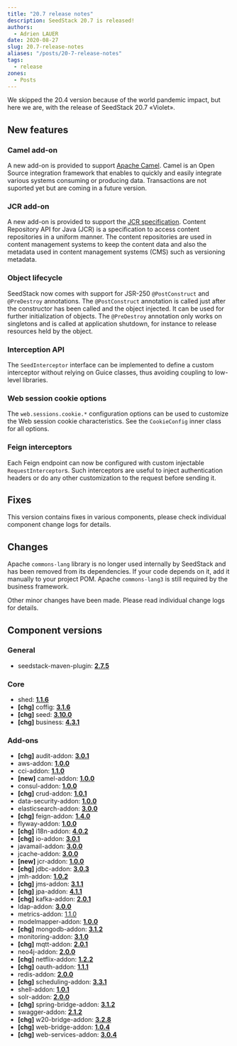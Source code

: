 ```yaml
---
title: "20.7 release notes"
description: SeedStack 20.7 is released!
authors:
  - Adrien LAUER
date: 2020-08-27
slug: 20.7-release-notes
aliases: "/posts/20-7-release-notes"
tags:
  - release
zones:
  - Posts
---
```


We skipped the 20.4 version because of the world pandemic impact, but here we are, with the release of SeedStack 20.7 «Violet».<!--more-->

## New features

### Camel add-on

A new add-on is provided to support [Apache Camel](https://camel.apache.org/). Camel is an Open Source integration framework 
that enables to quickly and easily integrate various systems consuming or producing data. Transactions are not suported yet but
are coming in a future version.

### JCR add-on

A new add-on is provided to support the [JCR specification](https://en.wikipedia.org/wiki/Content_repository_API_for_Java). Content Repository API for Java (JCR) 
is a specification to access content repositories in a uniform manner. The content repositories are used in content management systems to keep the content 
data and also the metadata used in content management systems (CMS) such as versioning metadata.

### Object lifecycle

SeedStack now comes with support for JSR-250 `@PostConstruct` and `@PreDestroy` annotations. The `@PostConstruct` annotation is called just after the 
constructor has been called and the object injected. It can be used for further initialization of objects. The `@PreDestroy` annotation only works on singletons 
and is called at application shutdown, for instance to release resources held by the object.

### Interception API

The `SeedInterceptor` interface can be implemented to define a custom interceptor without relying on Guice classes, thus avoiding coupling to low-level 
libraries.

### Web session cookie options

The `web.sessions.cookie.*` configuration options can be used to customize the Web session cookie characteristics. 
See the `CookieConfig` inner class for all options. 

### Feign interceptors

Each Feign endpoint can now be configured with custom injectable `RequestInterceptor`s. Such interceptors are useful to inject authentication headers
or do any other customization to the request before sending it.

## Fixes

This version contains fixes in various components, please check individual component change logs for details.

## Changes

Apache `commons-lang` library is no longer used internally by SeedStack and has been removed from its dependencies. If your code depends on it, 
add it manually to your project POM. Apache `commons-lang3` is still required by the business framework.

Other minor changes have been made. Please read individual change logs for details. 

## Component versions

### General

* seedstack-maven-plugin: **[2.7.5](https://github.com/seedstack/seedstack-maven-plugin/releases/tag/v2.7.5)**

### Core

* shed: **[1.1.6](https://github.com/seedstack/shed/releases/tag/v1.1.6)**
* **[chg]** coffig: **[3.1.6](https://github.com/seedstack/coffig/releases/tag/v3.1.6)**
* **[chg]** seed: **[3.10.0](https://github.com/seedstack/seed/releases/tag/v3.10.0)**
* **[chg]** business: **[4.3.1](https://github.com/seedstack/business/releases/tag/v4.3.1)**

### Add-ons

* **[chg]** audit-addon: **[3.0.1](https://github.com/seedstack/audit-addon/releases/tag/v3.0.1)**
* aws-addon: **[1.0.0](https://github.com/seedstack/aws-addon/releases/tag/v1.0.0)**
* cci-addon: **[1.1.0](https://github.com/seedstack/cci-addon/releases/tag/v1.1.0)**
* **[new]** camel-addon: **[1.0.0](https://github.com/seedstack/camel-addon/releases/tag/v1.0.0)**
* consul-addon: **[1.0.0](https://github.com/seedstack/consul-addon/releases/tag/v1.0.0)**
* **[chg]** crud-addon: **[1.0.1](https://github.com/seedstack/crud-addon/releases/tag/v1.0.1)**
* data-security-addon: **[1.0.0](https://github.com/seedstack/data-security-addon/releases/tag/v1.0.0)**
* elasticsearch-addon: **[3.0.0](https://github.com/seedstack/elasticsearch-addon/releases/tag/v3.0.0)**
* **[chg]** feign-addon: **[1.4.0](https://github.com/seedstack/feign-addon/releases/tag/v1.4.0)**
* flyway-addon: **[1.0.0](https://github.com/seedstack/flyway-addon/releases/tag/v1.0.0)**
* **[chg]** i18n-addon: **[4.0.2](https://github.com/seedstack/i18n-addon/releases/tag/v4.0.2)**
* **[chg]** io-addon: **[3.0.1](https://github.com/seedstack/io-addon/releases/tag/v3.0.1)**
* javamail-addon: **[3.0.0](https://github.com/seedstack/javamail-addon/releases/tag/v3.0.0)**
* jcache-addon: **[3.0.0](https://github.com/seedstack/jcache-addon/releases/tag/v3.0.0)**
* **[new]** jcr-addon: **[1.0.0](https://github.com/seedstack/jcr-addon/releases/tag/v1.0.0)**
* **[chg]** jdbc-addon: **[3.0.3](https://github.com/seedstack/jdbc-addon/releases/tag/v3.0.3)**
* jmh-addon: **[1.0.2](https://github.com/seedstack/jmh-addon/releases/tag/v1.0.2)**
* **[chg]** jms-addon: **[3.1.1](https://github.com/seedstack/jms-addon/releases/tag/v3.1.1)**
* **[chg]** jpa-addon: **[4.1.1](https://github.com/seedstack/jpa-addon/releases/tag/v4.1.1)**
* **[chg]** kafka-addon: **[2.0.1](https://github.com/seedstack/kafka-addon/releases/tag/v2.0.1)**
* ldap-addon: **[3.0.0](https://github.com/seedstack/ldap-addon/releases/tag/v3.0.0)**
* metrics-addon: [1.1.0](https://github.com/seedstack/metrics-addon/releases/tag/v1.1.0)
* modelmapper-addon: **[1.0.0](https://github.com/seedstack/modelmapper-addon/releases/tag/v1.0.0)**
* **[chg]** mongodb-addon: **[3.1.2](https://github.com/seedstack/mongodb-addon/releases/tag/v3.1.2)**
* monitoring-addon: **[3.1.0](https://github.com/seedstack/monitoring-addon/releases/tag/v3.1.0)**
* **[chg]** mqtt-addon: **[2.0.1](https://github.com/seedstack/mqtt-addon/releases/tag/v2.0.1)**
* neo4j-addon: **[2.0.0](https://github.com/seedstack/neo4j-addon/releases/tag/v2.0.0)**
* **[chg]** netflix-addon: **[1.2.2](https://github.com/seedstack/netflix-addon/releases/tag/v1.2.2)**
* **[chg]** oauth-addon: **[1.1.1](https://github.com/seedstack/oauth-addon/releases/tag/v1.1.1)**
* redis-addon: **[2.0.0](https://github.com/seedstack/redis-addon/releases/tag/v2.0.0)**
* **[chg]** scheduling-addon: **[3.3.1](https://github.com/seedstack/scheduling-addon/releases/tag/v3.3.1)**
* shell-addon: **[1.0.1](https://github.com/seedstack/shell-addon/releases/tag/v1.0.1)**
* solr-addon: **[2.0.0](https://github.com/seedstack/solr-addon/releases/tag/v2.0.0)**
* **[chg]** spring-bridge-addon: **[3.1.2](https://github.com/seedstack/spring-bridge-addon/releases/tag/v3.1.2)**
* swagger-addon: **[2.1.2](https://github.com/seedstack/swagger-addon/releases/tag/v2.1.2)**
* **[chg]** w20-bridge-addon: **[3.2.8](https://github.com/seedstack/w20-bridge-addon/releases/tag/v3.2.8)**
* **[chg]** web-bridge-addon: **[1.0.4](https://github.com/seedstack/web-bridge-addon/releases/tag/v1.0.4)**
* **[chg]** web-services-addon: **[3.0.4](https://github.com/seedstack/web-services-addon/releases/tag/v3.0.4)**
